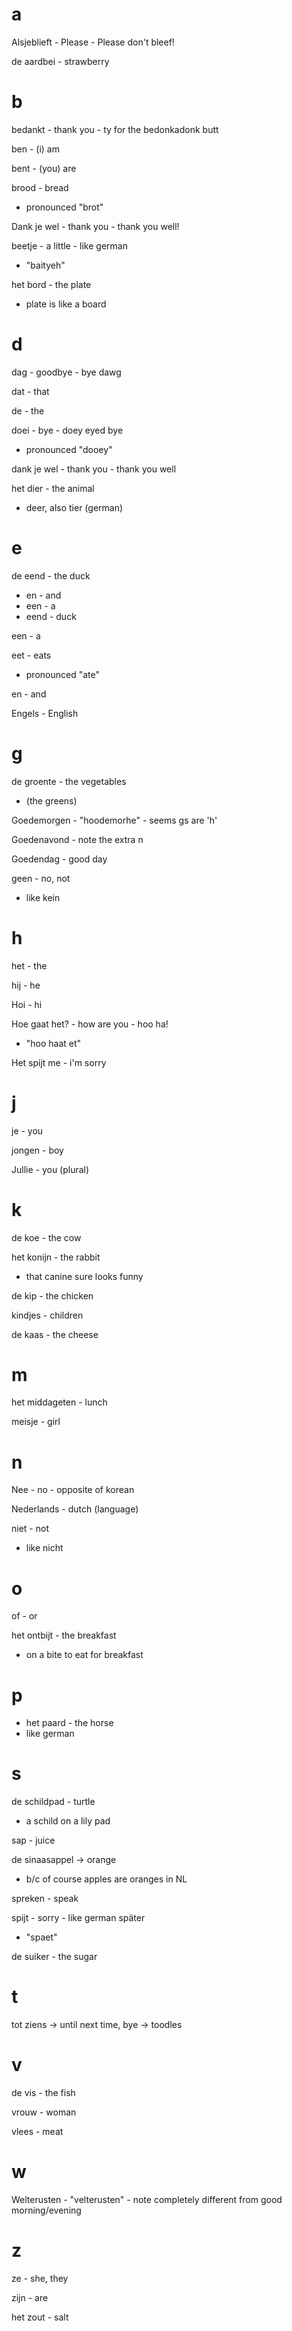 # a

Alsjeblieft - Please - Please don't bleef!

de aardbei - strawberry

# b

bedankt - thank you - ty for the bedonkadonk butt

ben - (i) am

bent - (you) are

brood - bread
- pronounced "brot"

Dank je wel - thank you - thank you well!

beetje - a little - like german
- "baityeh"

het bord - the plate
- plate is like a board

# d

dag - goodbye - bye dawg

dat - that

de - the

doei - bye - doey eyed bye
  - pronounced "dooey"

dank je wel - thank you - thank you well

het dier - the animal
- deer, also tier (german)

# e

de eend - the duck
- en - and
- een - a
- eend - duck

een - a

eet - eats
- pronounced "ate"

en - and

Engels - English

# g

de groente - the vegetables
- (the greens)

Goedemorgen - "hoodemorhe" - seems gs are 'h'

Goedenavond - note the extra n

Goedendag - good day

geen - no, not
- like kein

# h

het - the

hij - he

Hoi - hi

Hoe gaat het? - how are you - hoo ha!
- "hoo haat et"

Het spijt me - i'm sorry

# j

je - you

jongen - boy

Jullie - you (plural)

# k

de koe - the cow

het konijn - the rabbit
- that canine sure looks funny

de kip - the chicken

kindjes - children

de kaas - the cheese

# m

het middageten - lunch

meisje - girl

# n

Nee - no - opposite of korean

Nederlands - dutch (language)

niet - not
- like nicht

# o

of - or

het ontbijt - the breakfast
- on a bite to eat for breakfast

# p

- het paard - the horse
- like german

# s

de schildpad - turtle
- a schild on a lily pad

sap - juice

de sinaasappel -> orange
- b/c of course apples are oranges in NL

spreken - speak

spijt - sorry - like german später
- "spaet"

de suiker - the sugar

# t

tot ziens -> until next time, bye -> toodles

# v

de vis - the fish

vrouw - woman

vlees - meat

# w

Welterusten - "velterusten" - note completely different from good morning/evening

# z

ze - she, they

zijn - are

het zout - salt